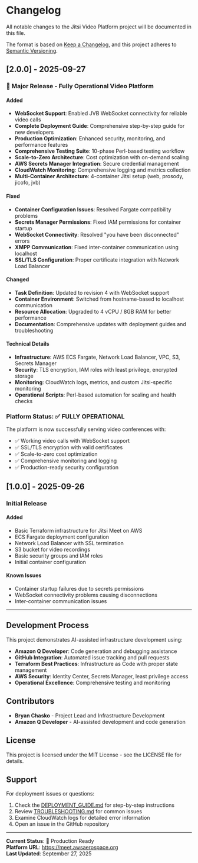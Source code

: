 # Changelog

All notable changes to the Jitsi Video Platform project will be documented in this file.

The format is based on [Keep a Changelog](https://keepachangelog.com/en/1.0.0/),
and this project adheres to [Semantic Versioning](https://semver.org/spec/v2.0.0.html).

## [2.0.0] - 2025-09-27

### 🎉 Major Release - Fully Operational Video Platform

#### Added
- **WebSocket Support**: Enabled JVB WebSocket connectivity for reliable video calls
- **Complete Deployment Guide**: Comprehensive step-by-step guide for new developers
- **Production Optimization**: Enhanced security, monitoring, and performance features
- **Comprehensive Testing Suite**: 10-phase Perl-based testing workflow
- **Scale-to-Zero Architecture**: Cost optimization with on-demand scaling
- **AWS Secrets Manager Integration**: Secure credential management
- **CloudWatch Monitoring**: Comprehensive logging and metrics collection
- **Multi-Container Architecture**: 4-container Jitsi setup (web, prosody, jicofo, jvb)

#### Fixed
- **Container Configuration Issues**: Resolved Fargate compatibility problems
- **Secrets Manager Permissions**: Fixed IAM permissions for container startup
- **WebSocket Connectivity**: Resolved "you have been disconnected" errors
- **XMPP Communication**: Fixed inter-container communication using localhost
- **SSL/TLS Configuration**: Proper certificate integration with Network Load Balancer

#### Changed
- **Task Definition**: Updated to revision 4 with WebSocket support
- **Container Environment**: Switched from hostname-based to localhost communication
- **Resource Allocation**: Upgraded to 4 vCPU / 8GB RAM for better performance
- **Documentation**: Comprehensive updates with deployment guides and troubleshooting

#### Technical Details
- **Infrastructure**: AWS ECS Fargate, Network Load Balancer, VPC, S3, Secrets Manager
- **Security**: TLS encryption, IAM roles with least privilege, encrypted storage
- **Monitoring**: CloudWatch logs, metrics, and custom Jitsi-specific monitoring
- **Operational Scripts**: Perl-based automation for scaling and health checks

### Platform Status: ✅ FULLY OPERATIONAL

The platform is now successfully serving video conferences with:
- ✅ Working video calls with WebSocket support
- ✅ SSL/TLS encryption with valid certificates
- ✅ Scale-to-zero cost optimization
- ✅ Comprehensive monitoring and logging
- ✅ Production-ready security configuration

## [1.0.0] - 2025-09-26

### Initial Release

#### Added
- Basic Terraform infrastructure for Jitsi Meet on AWS
- ECS Fargate deployment configuration
- Network Load Balancer with SSL termination
- S3 bucket for video recordings
- Basic security groups and IAM roles
- Initial container configuration

#### Known Issues
- Container startup failures due to secrets permissions
- WebSocket connectivity problems causing disconnections
- Inter-container communication issues

---

## Development Process

This project demonstrates AI-assisted infrastructure development using:
- **Amazon Q Developer**: Code generation and debugging assistance
- **GitHub Integration**: Automated issue tracking and pull requests
- **Terraform Best Practices**: Infrastructure as Code with proper state management
- **AWS Security**: Identity Center, Secrets Manager, least privilege access
- **Operational Excellence**: Comprehensive testing and monitoring

## Contributors

- **Bryan Chasko** - Project Lead and Infrastructure Development
- **Amazon Q Developer** - AI-assisted development and code generation

## License

This project is licensed under the MIT License - see the LICENSE file for details.

## Support

For deployment issues or questions:
1. Check the [DEPLOYMENT_GUIDE.md](DEPLOYMENT_GUIDE.md) for step-by-step instructions
2. Review [TROUBLESHOOTING.md](TROUBLESHOOTING.md) for common issues
3. Examine CloudWatch logs for detailed error information
4. Open an issue in the GitHub repository

---

**Current Status**: 🚀 Production Ready  
**Platform URL**: https://meet.awsaerospace.org  
**Last Updated**: September 27, 2025